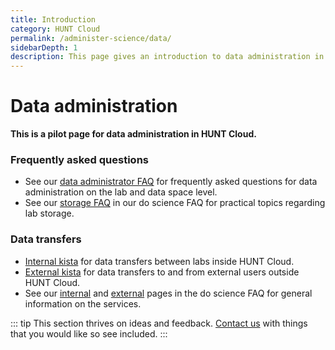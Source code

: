 ```yaml
---
title: Introduction
category: HUNT Cloud
permalink: /administer-science/data/
sidebarDepth: 1
description: This page gives an introduction to data administration in HUNT Cloud.
---
```


# Data administration

**This is a pilot page for data administration in HUNT Cloud.**

### Frequently asked questions

* See our [data administrator FAQ](/administer-science/data/faq) for frequently asked questions for data administration on the lab and data space level.
* See our [storage FAQ](/do-science/faq/) in our do science FAQ for practical topics regarding lab storage.

### Data transfers

* [Internal kista](/do-science/data-transfers/internal-kista/) for data transfers between labs inside HUNT Cloud. 
* [External kista](/do-science/data-transfers/external-kista/) for data transfers to and from external users outside HUNT Cloud. 
* See our [internal](/do-science/faq/internal-transfer/) and [external](/do-science/faq/external-transfer/) pages in the do science FAQ for general information on the services.

::: tip 
This section thrives on ideas and feedback. [Contact us](/contact) with things that you would like so see included.
::: 

